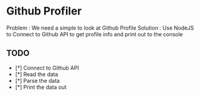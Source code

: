 # Github Profiler

Problem : We need a simple to look at Github Profile
Solution : Use NodeJS to Connect to Github API to
           get profile info and print out to the console

## TODO

* [*] Connect to Github API
* [*] Read the data
* [*] Parse the data
* [*] Print the data out



